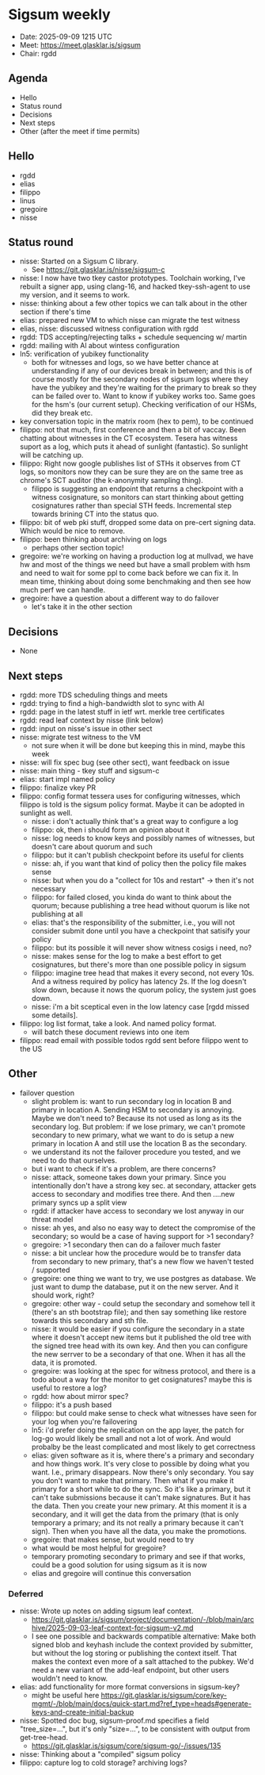 # Sigsum weekly

- Date: 2025-09-09 1215 UTC
- Meet: https://meet.glasklar.is/sigsum
- Chair: rgdd

## Agenda

- Hello
- Status round
- Decisions
- Next steps
- Other (after the meet if time permits)

## Hello

- rgdd
- elias
- filippo
- linus
- gregoire
- nisse

## Status round

- nisse: Started on a Sigsum C library.
  - See https://git.glasklar.is/nisse/sigsum-c
- nisse: I now have two tkey castor prototypes. Toolchain working, I've rebuilt
  a signer app, using clang-16, and hacked tkey-ssh-agent to use my version, and
  it seems to work.
- nisse: thinking about a few other topics we can talk about in the other
  section if there's time
- elias: prepared new VM to which nisse can migrate the test witness
- elias, nisse: discussed witness configuration with rgdd
- rgdd: TDS accepting/rejecting talks + schedule sequencing w/ martin
- rgdd: mailing with Al about wintess configuration
- ln5: verification of yubikey functionality
  - both for witnesses and logs, so we have better chance at understanding if
    any of our devices break in between; and this is of course mostly for the
    secondary nodes of sigsum logs where they have the yubikey and they're
    waiting for the primary to break so they can be failed over to. Want to know
    if yubikey works too. Same goes for the hsm's (our current setup). Checking
    verification of our HSMs, did they break etc.
- key conversation topic in the matrix room (hex to pem), to be continued
- filippo: not that much, first conference and then a bit of vaccay. Been
  chatting about witnesses in the CT ecosystem. Tesera has witness suport as a
  log, which puts it ahead of sunlight (fantastic). So sunlight will be catching
  up.
- filippo: Right now google publishes list of STHs it observes from CT logs, so
  monitors now they can be sure they are on the same tree as chrome's SCT
  auditor (the k-anonymity sampling thing).
  - filippo is suggesting an endpoint that returns a checkpoint with a witness
    cosignature, so monitors can start thinking about getting cosignatures
    rather than special STH feeds. Incremental step towards brining CT into the
    status quo.
- filippo: bit of web pki stuff, dropped some data on pre-cert signing data.
  Which would be nice to remove.
- filippo: been thinking about archiving on logs
  - perhaps other section topic!
- gregoire: we're working on having a production log at mullvad, we have hw and
  most of the things we need but have a small problem with hsm and need to wait
  for some ppl to come back before we can fix it. In mean time, thinking about
  doing some benchmaking and then see how much perf we can handle.
- gregoire: have a question about a different way to do failover
  - let's take it in the other section

## Decisions

- None

## Next steps

- rgdd: more TDS scheduling things and meets
- rgdd: trying to find a high-bandwidth slot to sync with Al
- rgdd: page in the latest stuff in ietf wrt. merkle tree certificates
- rgdd: read leaf context by nisse (link below)
- rgdd: input on nisse's issue in other sect
- nisse: migrate test witness to the VM
  - not sure when it will be done but keeping this in mind, maybe this week
- nisse: will fix spec bug (see other sect), want feedback on issue
- nisse: main thing - tkey stuff and sigsum-c
- elias: start impl named policy
- filippo: finalize vkey PR
- filippo: config format tessera uses for configuring witnesses, which filippo
  is told is the sigsum policy format. Maybe it can be adopted in sunlight as
  well.
  - nisse: i don't actually think that's a great way to configure a log
  - filippo: ok, then i should form an opinion about it
  - nisse: log needs to know keys and possibly names of witnesses, but doesn't
    care about quorum and such
  - filippo: but it can't publish checkpoint before its useful for clients
  - nisse: ah, if you want that kind of policy then the policy file makes sense
  - nisse: but when you do a "collect for 10s and restart" -> then it's not
    necessary
  - filippo: for failed closed, you kinda do want to think about the quorum;
    because publishing a tree head without quorum is like not publishing at all
  - elias: that's the responsibility of the submitter, i.e., you will not
    consider submit done until you have a checkpoint that satisify your policy
  - filippo: but its possible it will never show witness cosigs i need, no?
  - nisse: makes sense for the log to make a best effort to get cosignatures,
    but there's more than one possible policy in sigsum
  - filippo: imagine tree head that makes it every second, not every 10s. And a
    witness required by policy has latency 2s. If the log doesn't slow down,
    because it nows the quorum policy, the system just goes down.
  - nisse: i'm a bit sceptical even in the low latency case \[rgdd missed some
    details\].
- filippo: log list format, take a look. And named policy format.
  - will batch these document reviews into one item
- filippo: read email with possible todos rgdd sent before filippo went to the
  US

## Other

- failover question
  - slight problem is: want to run secondary log in location B and primary in
    location A. Sending HSM to secondary is annoying. Maybe we don't need to?
    Because its not used as long as its the secondary log. But problem: if we
    lose primary, we can't promote secondary to new primary, what we want to do
    is setup a new primary in location A and still use the location B as the
    secondary.
  - we understand its not the failover procedure you tested, and we need to do
    that ourselves.
  - but i want to check if it's a problem, are there concerns?
  - nisse: attack, someone takes down your primary. Since you intentionally
    don't have a strong key sec. at secondary, attacker gets access to secondary
    and modifies tree there. And then ....new primary syncs up a split view
  - rgdd: if attacker have access to secondary we lost anyway in our threat
    model
  - nisse: ah yes, and also no easy way to detect the compromise of the
    secondary; so would be a case of having support for >1 secondary?
  - gregoire: >1 secondary then can do a failover much faster
  - nisse: a bit unclear how the procedure would be to transfer data from
    secondary to new primary, that's a new flow we haven't tested / supported
  - gregoire: one thing we want to try, we use postgres as database. We just
    want to dump the database, put it on the new server. And it should work,
    right?
  - gregoire: other way - could setup the secondary and somehow tell it (there's
    an sth bootstrap file); and then say something like restore towards this
    secondary and sth file.
  - nisse: it would be easier if you configure the secondary in a state where it
    doesn't accept new items but it published the old tree with the signed tree
    head with its own key. And then you can configure the new serrver to be a
    secondary of that one. When it has all the data, it is promoted.
  - gregoire: was looking at the spec for witness protocol, and there is a todo
    about a way for the monitor to get cosignatures? maybe this is useful to
    restore a log?
  - rgdd: how about mirror spec?
  - filippo: it's a push based
  - filippo: but could make sense to check what witnesses have seen for your log
    when you're failovering
  - ln5: i'd prefer doing the replication on the app layer, the patch for log-go
    would likely be small and not a lot of work. And would probalby be the least
    complicated and most likely to get correctness
  - elias: given software as it is, where there's a primary and secondary and
    how things work. It's very close to possible by doing what you want. I.e.,
    primary disappears. Now there's only secondary. You say you don't want to
    make that primary. Then what if you make it primary for a short while to do
    the sync. So it's like a primary, but it can't take submissions because it
    can't make signatures. But it has the data. Then you create your new
    primary. At this moment it is a secondary, and it will get the data from the
    primary (that is only temporary a primary; and its not really a primary
    because it can't sign). Then when you have all the data, you make the
    promotions.
  - gregoire: that makes sense, but would need to try
  - what would be most helpful for gregoire?
  - temporary promoting secondary to primary and see if that works, could be a
    good solution for using sigsum as it is now
  - elias and gregoire will continue this conversation

### Deferred

- nisse: Wrote up notes on adding sigsum leaf context.
  - https://git.glasklar.is/sigsum/project/documentation/-/blob/main/archive/2025-09-03-leaf-context-for-sigsum-v2.md
  - I see one possible and backwards compatible alternative: Make both signed
    blob and keyhash include the context provided by submitter, but without the
    log storing or publishing the context itself. That makes the context even
    more of a salt attached to the pubkey. We'd need a new variant of the
    add-leaf endpoint, but other users wouldn't need to know.
- elias: add functionality for more format conversions in sigsum-key?
  - might be useful here
    https://git.glasklar.is/sigsum/core/key-mgmt/-/blob/main/docs/quick-start.md?ref_type=heads#generate-keys-and-create-initial-backup
- nisse: Spotted doc bug, sigsum-proof.md specifies a field "tree_size=...", but
  it's only "size=...", to be consistent with output from get-tree-head.
  - https://git.glasklar.is/sigsum/core/sigsum-go/-/issues/135
- nisse: Thinking about a "compiled" sigsum policy
- filippo: capture log to cold storage? archiving logs?
